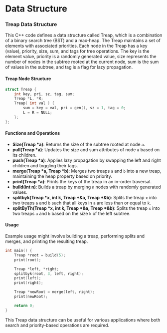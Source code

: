 # Data Structure

### Treap Data Structure

This C++ code defines a data structure called Treap, which is a combination of a binary search tree (BST) and a max-heap. The Treap maintains a set of elements with associated priorities. Each node in the Treap has a key (value), priority, size, sum, and tags for tree operations. The key is the element value, priority is a randomly generated value, size represents the number of nodes in the subtree rooted at the current node, sum is the sum of values in the subtree, and tag is a flag for lazy propagation.

#### Treap Node Structure
```cpp
struct Treap {
    int key, pri, sz, tag, sum;
    Treap *L, *R;   
    Treap( int val ) {
        sum = key = val, pri = gen(), sz = 1, tag = 0;
        L = R = NULL;
    }; 
};
```

#### Functions and Operations
- **Size(Treap *a)**: Returns the size of the subtree rooted at node `a`.
- **pull(Treap *a)**: Updates the size and sum attributes of node `a` based on its children.
- **push(Treap *a)**: Applies lazy propagation by swapping the left and right children and toggling their tags.
- **merge(Treap *a, Treap *b)**: Merges two treaps `a` and `b` into a new treap, maintaining the heap property based on priority.
- **print(Treap *a)**: Prints the keys of the treap in an in-order traversal.
- **build(int n)**: Builds a treap by merging `n` nodes with randomly generated values.
- **splitbyk(Treap *x, int k, Treap *&a, Treap *&b)**: Splits the treap `x` into two treaps `a` and `b` such that all keys in `a` are less than or equal to `k`.
- **splitByTh(Treap *x, int k, Treap *&a, Treap *&b)**: Splits the treap `x` into two treaps `a` and `b` based on the size `k` of the left subtree.

#### Usage
Example usage might involve building a treap, performing splits and merges, and printing the resulting treap.

```cpp
int main() {
    Treap *root = build(5);
    print(root);

    Treap *left, *right;
    splitbyk(root, 3, left, right);
    print(left);
    print(right);

    Treap *newRoot = merge(left, right);
    print(newRoot);

    return 0;
}
```

This Treap data structure can be useful for various applications where both search and priority-based operations are required.
